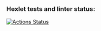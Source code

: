 ### Hexlet tests and linter status:
[![Actions Status](https://github.com/hakon22/layout-designer-project-58/workflows/hexlet-check/badge.svg)](https://github.com/hakon22/layout-designer-project-58/actions)
